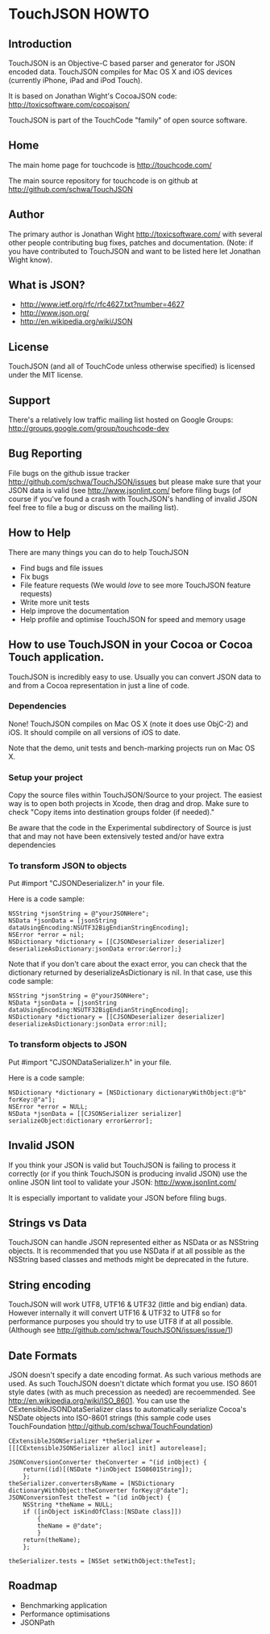 # TouchJSON HOWTO

## Introduction

TouchJSON is an Objective-C based parser and generator for JSON encoded data. TouchJSON compiles for Mac OS X and iOS devices (currently iPhone, iPad and iPod Touch).

It is based on Jonathan Wight's CocoaJSON code: <http://toxicsoftware.com/cocoajson/>

TouchJSON is part of the TouchCode "family" of open source software.

## Home

The main home page for touchcode is <http://touchcode.com/>

The main source repository for touchcode is on github at <http://github.com/schwa/TouchJSON>

## Author

The primary author is Jonathan Wight <http://toxicsoftware.com/> with several other people contributing bug fixes, patches and documentation. (Note: if you have contributed to TouchJSON and want to be listed here let Jonathan Wight know).

## What is JSON?

* <http://www.ietf.org/rfc/rfc4627.txt?number=4627>
* <http://www.json.org/>
* <http://en.wikipedia.org/wiki/JSON>

## License

TouchJSON (and all of TouchCode unless otherwise specified) is licensed under the MIT license.

## Support

There's a relatively low traffic mailing list hosted on Google Groups: <http://groups.google.com/group/touchcode-dev>

## Bug Reporting

File bugs on the github issue tracker <http://github.com/schwa/TouchJSON/issues> but please make sure that your JSON data is valid (see <http://www.jsonlint.com/> before filing bugs (of course if you've found a crash with TouchJSON's handling of invalid JSON feel free to file a bug or discuss on the mailing list).

## How to Help

There are many things you can do to help TouchJSON

* Find bugs and file issues
* Fix bugs
* File feature requests (We would _love_ to see more TouchJSON feature requests)
* Write more unit tests
* Help improve the documentation
* Help profile and optimise TouchJSON for speed and memory usage

## How to use TouchJSON in your Cocoa or Cocoa Touch application.

TouchJSON is incredibly easy to use. Usually you can convert JSON data to and from a Cocoa representation in just a line of code.

### Dependencies

None! TouchJSON compiles on Mac OS X (note it does use ObjC-2) and iOS. It should compile on all versions of iOS to date.

Note that the demo, unit tests and bench-marking projects run on Mac OS X.

### Setup your project

Copy the source files within TouchJSON/Source to your project.
The easiest way is to open both projects in Xcode, then drag and drop.  Make sure to check "Copy items into destination groups folder (if needed)."

Be aware that the code in the Experimental subdirectory of Source is just that and may not have been extensively tested and/or have extra dependencies

### To transform JSON to objects

Put #import "CJSONDeserializer.h" in your file.

Here is a code sample:

	NSString *jsonString = @"yourJSONHere";
	NSData *jsonData = [jsonString dataUsingEncoding:NSUTF32BigEndianStringEncoding];
	NSError *error = nil;
	NSDictionary *dictionary = [[CJSONDeserializer deserializer] deserializeAsDictionary:jsonData error:&error];}

Note that if you don't care about the exact error, you can check that the dictionary returned by deserializeAsDictionary is nil.  In that case, use this code sample:

	NSString *jsonString = @"yourJSONHere";
	NSData *jsonData = [jsonString dataUsingEncoding:NSUTF32BigEndianStringEncoding];
	NSDictionary *dictionary = [[CJSONDeserializer deserializer] deserializeAsDictionary:jsonData error:nil];

### To transform objects to JSON

Put #import "CJSONDataSerializer.h" in your file.

Here is a code sample:

	NSDictionary *dictionary = [NSDictionary dictionaryWithObject:@"b" forKey:@"a"];
	NSError *error = NULL;
	NSData *jsonData = [[CJSONSerializer serializer] serializeObject:dictionary error&error];

## Invalid JSON

If you think your JSON is valid but TouchJSON is failing to process it correctly (or if you think TouchJSON is producing invalid JSON) use the online JSON lint tool to validate your JSON: <http://www.jsonlint.com/>

It is especially important to validate your JSON before filing bugs.

## Strings vs Data

TouchJSON can handle JSON represented either as NSData or as NSString objects. It is recommended that you use NSData if at all possible as the NSString based classes and methods might be deprecated in the future.

## String encoding

TouchJSON will work UTF8, UTF16 & UTF32 (little and big endian) data. However internally it will convert UTF16 & UTF32 to UTF8 so for performance purposes you should try to use UTF8 if at all possible. (Although see <http://github.com/schwa/TouchJSON/issues/issue/1>)

## Date Formats

JSON doesn't specify a date encoding format. As such various methods are used. As such TouchJSON doesn't dictate which format you use. ISO 8601 style dates (with as much precession as needed) are recoemmended. See <http://en.wikipedia.org/wiki/ISO_8601>. You can use the CExtensibleJSONDataSerializer class to automatically serialize Cocoa's NSDate objects into ISO-8601 strings (this sample code uses TouchFoundation <http://github.com/schwa/TouchFoundation>)

	CExtensibleJSONSerializer *theSerializer = [[[CExtensibleJSONSerializer alloc] init] autorelease];

	JSONConversionConverter theConverter = ^(id inObject) {
		return((id)[(NSDate *)inObject ISO8601String]);
		};
	theSerializer.convertersByName = [NSDictionary dictionaryWithObject:theConverter forKey:@"date"];
	JSONConversionTest theTest = ^(id inObject) {
		NSString *theName = NULL;
		if ([inObject isKindOfClass:[NSDate class]])
			{
			theName = @"date";
			}
		return(theName);
		};

	theSerializer.tests = [NSSet setWithObject:theTest];

## Roadmap

* Benchmarking application
* Performance optimisations
* JSONPath


